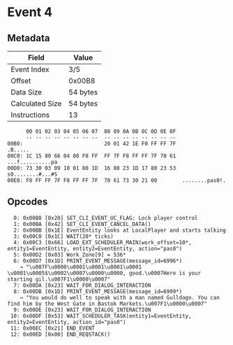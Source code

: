 # Event 4

## Metadata

| Field           | Value    |
|-----------------|----------|
| Event Index     | 3/5      |
| Offset          | 0x00B8   |
| Data Size       | 54 bytes |
| Calculated Size | 54 bytes |
| Instructions    | 13       |

```
      00 01 02 03 04 05 06 07  08 09 0A 0B 0C 0D 0E 0F
      -- -- -- -- -- -- -- --  -- -- -- -- -- -- -- --
00B0:                          20 01 42 1E F0 FF FF 7F           .B.....
00C0: 1C 15 80 66 04 80 F8 FF  FF 7F F8 FF FF 7F 70 61  ...f..........pa
00D0: 73 30 03 09 10 01 80 1D  16 80 23 1D 17 80 23 53  s0........#...#S
00E0: F8 FF FF 7F F8 FF FF 7F  70 61 73 30 21 00        ........pas0!.  
```

## Opcodes

```
  0: 0x00B8 [0x20] SET_CLI_EVENT_UC_FLAG: Lock player control
  1: 0x00BA [0x42] SET_CLI_EVENT_CANCEL_DATA()
  2: 0x00BB [0x1E] EventEntity looks at LocalPlayer and starts talking
  3: 0x00C0 [0x1C] WAIT(20* ticks)
  4: 0x00C3 [0x66] LOAD_EXT_SCHEDULER_MAIN(work_offset=10*, entity1=EventEntity, entity2=EventEntity, action="pas0")
  5: 0x00D2 [0x03] Work_Zone[9] = 536*
  6: 0x00D7 [0x1D] PRINT_EVENT_MESSAGE(message_id=6996*)
    → "\u007F\u0000\u0001\u0001\u0001\u0001 \u0001\u0005$\u0002\u0007\u0000\u0000, good.\u0007Here is your starting gil.\u007F1\u0000\u0007"
  7: 0x00DA [0x23] WAIT_FOR_DIALOG_INTERACTION
  8: 0x00DB [0x1D] PRINT_EVENT_MESSAGE(message_id=6999*)
    → "You would do well to speak with a man named Gulldago. You can find him by the West Gate in Bastok Markets.\u007F1\u0000\u0007"
  9: 0x00DE [0x23] WAIT_FOR_DIALOG_INTERACTION
 10: 0x00DF [0x53] WAIT_SCHEDULER_TASK(entity1=EventEntity, entity2=EventEntity, action_id="pas0")
 11: 0x00EC [0x21] END_EVENT
 12: 0x00ED [0x00] END_REQSTACK()
```
